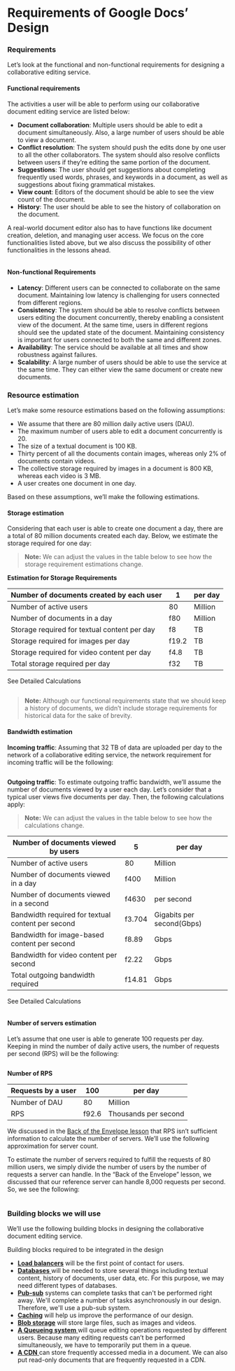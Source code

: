 # Requirements of Google Docs’ Design

### Requirements <a href="#requirements-0" id="requirements-0"></a>

Let’s look at the functional and non-functional requirements for designing a collaborative editing service.

#### Functional requirements <a href="#functional-requirements-1" id="functional-requirements-1"></a>

The activities a user will be able to perform using our collaborative document editing service are listed below:

* **Document collaboration**: Multiple users should be able to edit a document simultaneously. Also, a large number of users should be able to view a document.
* **Conflict resolution**: The system should push the edits done by one user to all the other collaborators. The system should also resolve conflicts between users if they’re editing the same portion of the document.
* **Suggestions**: The user should get suggestions about completing frequently used words, phrases, and keywords in a document, as well as suggestions about fixing grammatical mistakes.
* **View count**: Editors of the document should be able to see the view count of the document.
* **History**: The user should be able to see the history of collaboration on the document.

A real-world document editor also has to have functions like document creation, deletion, and managing user access. We focus on the core functionalities listed above, but we also discuss the possibility of other functionalities in the lessons ahead.

<figure><img src="../.gitbook/assets/Screenshot 2023-09-06 at 2.29.57 AM.png" alt=""><figcaption></figcaption></figure>

#### Non-functional Requirements <a href="#non-functional-requirements-0" id="non-functional-requirements-0"></a>

* **Latency**: Different users can be connected to collaborate on the same document. Maintaining low latency is challenging for users connected from different regions.
* **Consistency**: The system should be able to resolve conflicts between users editing the document concurrently, thereby enabling a consistent view of the document. At the same time, users in different regions should see the updated state of the document. Maintaining consistency is important for users connected to both the same and different zones.
* **Availability**: The service should be available at all times and show robustness against failures.
* **Scalability**: A large number of users should be able to use the service at the same time. They can either view the same document or create new documents.

### Resource estimation <a href="#resource-estimation-0" id="resource-estimation-0"></a>

Let’s make some resource estimations based on the following assumptions:

* We assume that there are 80 million daily active users (DAU).
* The maximum number of users able to edit a document concurrently is 20.
* The size of a textual document is 100 KB.
* Thirty percent of all the documents contain images, whereas only 2% of documents contain videos.
* The collective storage required by images in a document is 800 KB, whereas each video is 3 MB.
* A user creates one document in one day.

Based on these assumptions, we’ll make the following estimations.

#### Storage estimation <a href="#storage-estimation-1" id="storage-estimation-1"></a>

Considering that each user is able to create one document a day, there are a total of 80 million documents created each day. Below, we estimate the storage required for one day:

> **Note:** We can adjust the values in the table below to see how the storage requirement estimations change.

**Estimation for Storage Requirements**

| Number of documents created by each user     | 1     | per day |
| -------------------------------------------- | ----- | ------- |
| Number of active users                       | 80    | Million |
| Number of documents in a day                 | f80   | Million |
| Storage required for textual content per day | f8    | TB      |
| Storage required for images per day          | f19.2 | TB      |
| Storage required for video content per day   | f4.8  | TB      |
| Total storage required per day               | f32   | TB      |

See Detailed Calculations

<figure><img src="../.gitbook/assets/Screenshot 2023-09-06 at 2.30.32 AM.png" alt=""><figcaption></figcaption></figure>

> **Note:** Although our functional requirements state that we should keep a history of documents, we didn’t include storage requirements for historical data for the sake of brevity.

#### Bandwidth estimation <a href="#bandwidth-estimation-0" id="bandwidth-estimation-0"></a>

**Incoming traffic**: Assuming that 32 TB of data are uploaded per day to the network of a collaborative editing service, the network requirement for incoming traffic will be the following:

<figure><img src="../.gitbook/assets/Screenshot 2023-09-06 at 2.31.11 AM.png" alt=""><figcaption></figcaption></figure>

**Outgoing traffic**: To estimate outgoing traffic bandwidth, we’ll assume the number of documents viewed by a user each day. Let’s consider that a typical user views five documents per day. Then, the following calculations apply:

> **Note:** We can adjust the values in the table below to see how the calculations change.



| Number of documents viewed by users               | 5      | per day                   |
| ------------------------------------------------- | ------ | ------------------------- |
| Number of active users                            | 80     | Million                   |
| Number of documents viewed in a day               | f400   | Million                   |
| Number of documents viewed in a second            | f4630  | per second                |
| Bandwidth required for textual content per second | f3.704 | Gigabits per second(Gbps) |
| Bandwidth for image-based content per second      | f8.89  | Gbps                      |
| Bandwidth for video content per second            | f2.22  | Gbps                      |
| Total outgoing bandwidth required                 | f14.81 | Gbps                      |

See Detailed Calculations

<figure><img src="../.gitbook/assets/Screenshot 2023-09-06 at 2.31.44 AM.png" alt=""><figcaption></figcaption></figure>

#### Number of servers estimation <a href="#number-of-servers-estimation-0" id="number-of-servers-estimation-0"></a>

Let’s assume that one user is able to generate 100 requests per day. Keeping in mind the number of daily active users, the number of requests per second (RPS) will be the following:

<figure><img src="../.gitbook/assets/Screenshot 2023-09-06 at 2.31.59 AM.png" alt=""><figcaption></figcaption></figure>

**Number of RPS**

| Requests by a user | 100   | per day              |
| ------------------ | ----- | -------------------- |
| Number of DAU      | 80    | Million              |
| RPS                | f92.6 | Thousands per second |

We discussed in the [Back of the Envelope lesson](../back-of-the-envelope-calculations/put-back-of-the-envelope-numbers-in-perspective.md) that RPS isn’t sufficient information to calculate the number of servers. We’ll use the following approximation for server count.

To estimate the number of servers required to fulfill the requests of 80 million users, we simply divide the number of users by the number of requests a server can handle. In the “Back of the Envelope” lesson, we discussed that our reference server can handle 8,000 requests per second. So, we see the following:

<figure><img src="../.gitbook/assets/Screenshot 2023-09-06 at 2.32.53 AM.png" alt=""><figcaption></figcaption></figure>

### Building blocks we will use <a href="#building-blocks-we-will-use-0" id="building-blocks-we-will-use-0"></a>

We’ll use the following building blocks in designing the collaborative document editing service.

Building blocks required to be integrated in the design

* [**Load balancers**](../load-balancers/introduction-to-load-balancers.md) will be the first point of contact for users.
* [**Databases** ](../databases/introduction-to-databases.md)will be needed to store several things including textual content, history of documents, user data, etc. For this purpose, we may need different types of databases.
* [**Pub-sub**](../pub-sub/system-design-the-pub-sub-abstraction.md) systems can complete tasks that can't be performed right away. We'll complete a number of tasks asynchronously in our design. Therefore, we'll use a pub-sub system.
* [**Caching**](../distributed-cache/system-design-the-distributed-cache.md) will help us improve the performance of our design.
* [**Blob storage**](../blob-store/system-design-a-blob-store.md) will store large files, such as images and videos.
* [**A Queueing system** ](../distributed-messaging-queue/system-design-the-distributed-messaging-queue.md)will queue editing operations requested by different users. Because many editing requests can’t be performed simultaneously, we have to temporarily put them in a queue.
* [**A CDN** ](../content-delivery-network-cdn/system-design-the-content-delivery-network-cdn.md)can store frequently accessed media in a document. We can also put read-only documents that are frequently requested in a CDN.

